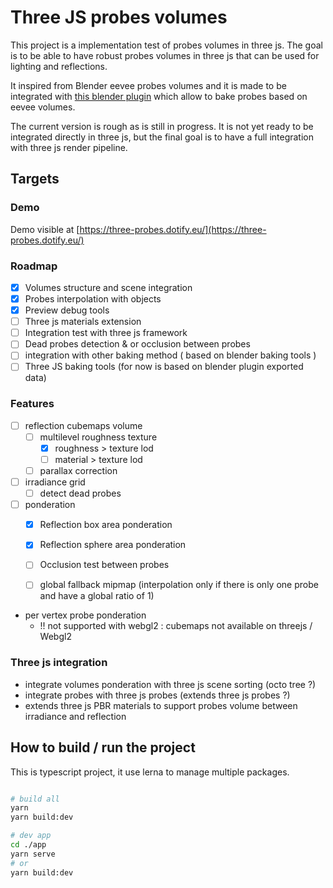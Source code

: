 # Three JS probes volumes

This project is a implementation test of probes volumes in three js. The goal is to be able to have robust probes volumes in three js that can be used for lighting and reflections. 

It inspired from Blender eevee probes volumes and it is made to be integrated with [this blender plugin](https://github.com/gillesboisson/blender-probes-export) which allow to bake probes based on eevee volumes. 

The current version is rough as is still in progress. It is not yet ready to be integrated directly in three js, but the final goal is to have a full integration with three js render pipeline.

## Targets

### Demo

Demo visible at [https://three-probes.dotify.eu/](https://three-probes.dotify.eu/)

### Roadmap

- [x] Volumes structure and scene integration
- [x] Probes interpolation with objects
- [x] Preview debug tools
- [ ] Three js materials extension
- [ ] Integration test with three js framework
- [ ] Dead probes detection & or occlusion between probes
- [ ] integration with other baking method ( based on blender baking tools )
- [ ] Three JS baking tools (for now is based on blender plugin exported data)

### Features

- [ ] reflection cubemaps volume
  - [ ] multilevel roughness texture
    - [x] roughness > texture lod
    - [ ] material > texture lod
  - [ ] parallax correction

- [ ] irradiance grid
  - [ ] detect dead probes
    
- [ ] ponderation
    - [x] Reflection box area ponderation
    - [x] Reflection sphere area ponderation
    - [ ] Occlusion test between probes
    - [ ] global fallback mipmap (interpolation only if there is only one probe and have a global ratio of 1)


- per vertex probe ponderation
    - !! not supported with webgl2 : cubemaps not available on threejs / Webgl2

### Three js integration
- integrate volumes ponderation with three js scene sorting (octo tree ?)
- integrate probes with three js probes (extends three js probes ?)
- extends three js PBR materials to support probes volume between irradiance and reflection

## How to build / run the project

This is typescript project, it use lerna to manage multiple packages.

```bash

# build all
yarn
yarn build:dev

# dev app
cd ./app
yarn serve
# or
yarn build:dev
```